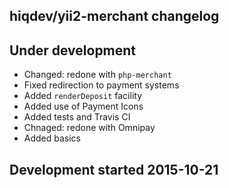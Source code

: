 hiqdev/yii2-merchant changelog
------------------------------

## Under development

- Changed: redone with `php-merchant`
- Fixed redirection to payment systems
- Added `renderDeposit` facility
- Added use of Payment Icons
- Added tests and Travis CI
- Chnaged: redone with Omnipay
- Added basics

## Development started 2015-10-21

